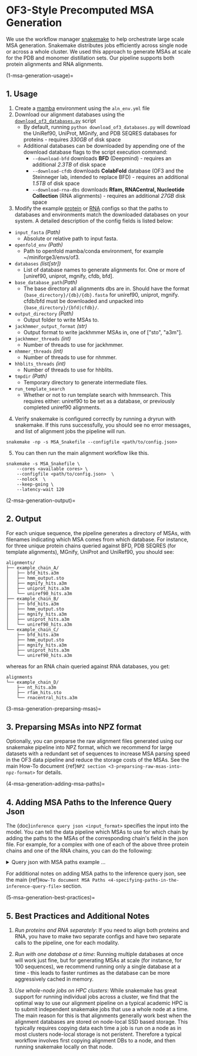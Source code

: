 # OF3-Style Precomputed MSA Generation

We use the workflow manager [snakemake](https://snakemake.readthedocs.io/en/stable/) to help orchestrate large scale MSA generation. Snakemake distributes jobs efficiently across single node or across a whole cluster. We used this approach to generate MSAs at scale for the PDB and monomer distillation sets. Our pipeline supports both protein alignments and RNA alignments.

(1-msa-generation-usage)=
## 1. Usage

1. Create a [mamba](https://mamba.readthedocs.io/en/latest/user_guide/mamba.html) environment using the `aln_env.yml` file
2. Download our alignment databases using the [`download_of3_databases.py`](../../scripts/snakemake_msa/download_of3_databases.py) script 
    - By default, running `python download_of3_databases.py` will download the UniRef90, UniProt, MGnify, and PDB SEQRES databases for proteins - requires *330GB* of disk space
    - Additional databases can be downloaded by appending one of the download database flags to the script execution command:
        - `--download-bfd` downloads **BFD** (Deepmind) - requires an additional *2.3TB* of disk space
        - `--download-cfdb` downloads **ColabFold** database (OF3 and the Steinneger lab, intended to replace BFD)  - requires an additional *1.5TB* of disk space
        - `--download-rna-dbs` downloads **Rfam, RNACentral, Nucleotide Collection** (RNA alignments) - requires an additional *27GB* disk space
3. Modify the example [protein](../../scripts/snakemake_msa/example_msa_config_protein.json) or [RNA](../../scripts/snakemake_msa/example_msa_config_RNA.json) configs so that the paths to databases and environments match the downloaded databases on your system. A detailed description of the config fields is listed below: 

- `input_fasta` *(Path)*
    - Absolute or relative path to input fasta.
- `openfold_env` *(Path)*
    - Path to openfold mamba/conda environment, for example ~/miniforge3/envs/of3.
- `databases` *(list[str])*
    - List of database names to generate alignments for. One or more of [uniref90, uniprot, mgnify, cfdb, bfd].
- `base_database_path`*(Path)*
    - The base directory all alignments dbs are in. Should have the format `{base_directory}/{db}/{db}.fasta` for uniref90, uniprot, mgnify. cfdb/bfd must be downloaded and unpacked into `{base_directory}/{bfd|cfdb}/`.
- `output_directory` *(Path)*
    - Output folder to write MSAs to.
- `jackhmmer_output_format` *(str)*
    - Output format to write jackhmmer MSAs in, one of ["sto", "a3m"].
- `jackhmmer_threads` *(int)*
    - Number of threads to use for jackhmmer.
- `nhmmer_threads` *(int)*
    - Number of threads to use for nhmmer.
- `hhblits_threads` *(int)*
    - Number of threads to use for hhblits.
- `tmpdir` *(Path)*
    - Temporary directory to generate intermediate files.
- `run_template_search`
    - Whether or not to run template search with hmmsearch. This requires either: uniref90 to be set as a database, or previously completed uniref90 alignments.


4. Verify snakemake is configured correctly by running a dryrun with snakemake. If this runs successfully, you should see no error messages, and list of alignment jobs the pipeline will run.

```
snakemake -np -s MSA_Snakefile --configfile <path/to/config.json>
```

5. You can then run the main alignment workflow like this. 

```
snakemake -s MSA_Snakefile \
    --cores <available cores> \ 
    --configfile <path/to/config.json>  \
    --nolock  \ 
    --keep-going \
    --latency-wait 120
```

(2-msa-generation-output)=
## 2. Output

For each unique sequence, the pipeline generates a directory of MSAs, with filenames indicating which MSA comes from which database. For instance, for three unique protein chains queried against BFD, PDB SEQRES (for template alignments), MGnify, UniProt and UniRef90, you should see:

```
alignments/
├── example_chain_A/
│   ├── bfd_hits.a3m
│   ├── hmm_output.sto
│   ├── mgnify_hits.a3m
│   ├── uniprot_hits.a3m
│   └── uniref90_hits.a3m
├── example_chain_B/
│   ├── bfd_hits.a3m
│   ├── hmm_output.sto
│   ├── mgnify_hits.a3m
│   ├── uniprot_hits.a3m
│   └── uniref90_hits.a3m
└── example_chain_C/
    ├── bfd_hits.a3m
    ├── hmm_output.sto
    ├── mgnify_hits.a3m
    ├── uniprot_hits.a3m
    └── uniref90_hits.a3m
```

whereas for an RNA chain queried against RNA databases, you get:

```
alignments
└── example_chain_D/
    ├── nt_hits.a3m
    ├── rfam_hits.sto
    └── rnacentral_hits.a3m
```

(3-msa-generation-preparsing-msas)=
## 3. Preparsing MSAs into NPZ format

Optionally, you can preparse the raw alignment files generated using our snakemake pipeline into NPZ format, which we recommend for large datasets with a redundant set of sequences to increase MSA parsing speed in the OF3 data pipeline and reduce the storage costs of the MSAs. See the main How-To document {ref}`NPZ section <3-preparsing-raw-msas-into-npz-format>` for details.

(4-msa-generation-adding-msa-paths)=
## 4. Adding MSA Paths to the Inference Query Json

The {doc}`inference query json <input_format>` specifies the input into the model. You can tell the data pipeline which MSAs to use for which chain by adding the paths to the MSAs of the corresponding chain's field in the json file. For example, for a complex with one of each of the above three protein chains and one of the RNA chains, you can do the following:

<details>
<summary>Query json with MSA paths example ...</summary>
<pre><code>
{
    "queries": {
        "example_query": {
            "chains": [
                {
                    "molecule_type": "protein",
                    "chain_ids": "A",
                    "sequence": "GCTLSAEDKAAVERSKMIDRNLREDGEKAAREVKLLLLG",
                    "main_msa_file_paths": "alignments/example_chain_A"
                },
                {
                    "molecule_type": "protein",
                    "chain_ids": "B",
                    "sequence": "MSELDQLRQEAEQLKNQIRDARKACADATLSQI",
                    "main_msa_file_paths": "alignments/example_chain_B"
                },
                {
                    "molecule_type": "protein",
                    "chain_ids": "C",
                    "sequence": "MASNNTASIAQARKLVEQLKMEANIDRIKVSK",
                    "main_msa_file_paths": "alignments/example_chain_C"
                },
                {
                    "molecule_type": "rna",
                    "chain_ids": "D",
                    "sequence": "AUGCCGAUUCGAACU",
                    "main_msa_file_paths": "alignments/example_chain_D"
                },
            ],
        }
    }
}
</code></pre>
</details>

For additional notes on adding MSA paths to the inference query json, see the main {ref}`How-To document MSA Paths <4-specifying-paths-in-the-inference-query-file>` section.

(5-msa-generation-best-practices)=
## 5. Best Practices and Additional Notes

1. *Run proteins and RNA separately*: If you need to align both proteins and RNA, you have to make two separate configs and have two separate calls to the pipeline, one for each modality.

2. *Run with one database at a time*: Running multiple databases at once will work just fine, but for generating MSAs at scale (for instance, for 100 sequences), we recommend running only a single database at a time - this leads to faster runtimes as the database can be more aggressively cached in memory.

3. *Use whole-node jobs on HPC clusters*: While snakemake has great support for running individual jobs across a cluster, we find that the optimal way to use our alignment pipeline on a typical academic HPC is to submit independent snakemake jobs that use a whole node at a time. The main reason for this is that alignments generally work best when the alignment databases are stored on node-local SSD based storage. This typically requires copying data each time a job is run on a node as in most clusters node-local storage is not peristent. Therefore a typical workflow involves first copying alignment DBs to a node, and then running snakemake locally on that node.
